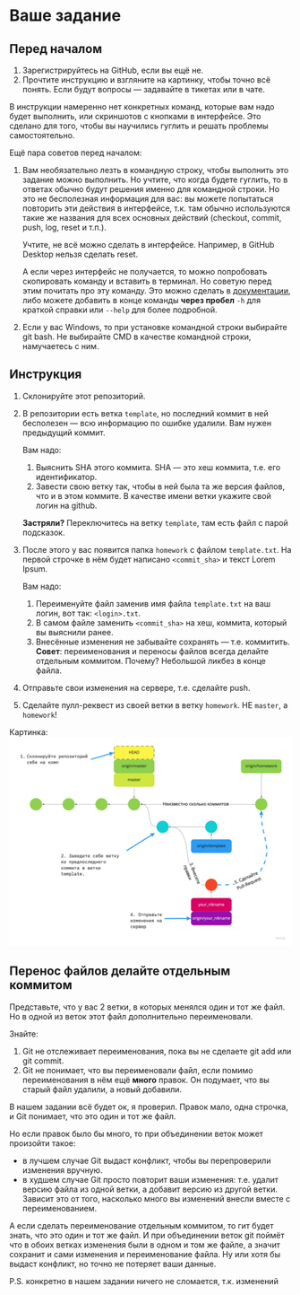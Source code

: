 # Ваше задание

## Перед началом

1. Зарегистрируйтесь на GitHub, если вы ещё не.
2. Прочтите инструкцию и взгляните на картинку, чтобы точно всё понять. Если будут вопросы — задавайте в тикетах или в чате.

В инструкции намеренно нет конкретных команд, которые вам надо будет выполнить, или скриншотов с кнопками в интерфейсе. Это сделано для того, чтобы вы научились гуглить и решать проблемы самостоятельно.

Ещё пара советов перед началом:
1. Вам необязательно лезть в командную строку, чтобы выполнить это задание можно выполнить. Но учтите, что когда будете гуглить, то в ответах обычно будут решения именно для командной строки. Но это не бесполезная информация для вас: вы можете попытаться повторить эти действия в интерфейсе, т.к. там обычно используются такие же названия для всех основных действий (checkout, commit, push, log, reset и т.п.).

   Учтите, не всё можно сделать в интерфейсе. Например, в GitHub Desktop нельзя сделать reset.

   А если через интерфейс не получается, то можно попробовать скопировать команду и вставить в терминал. Но советую перед этим  почитать про эту команду. Это можно сделать в [документации](https://git-scm.com/docs), либо можете добавить в конце команды **через пробел** `-h` для краткой справки или `--help` для более подробной.
2. Если у вас Windows, то при установке командной строки выбирайте git bash. Не выбирайте CMD в качестве командной строки, намучаетесь с ним.

## Инструкция

1. Склонируйте этот репозиторий.
2. В репозитории есть ветка `template`, но последний коммит в ней бесполезен — всю информацию по ошибке удалили. Вам нужен предыдущий коммит.

   Вам надо:
   1. Выяснить SHA этого коммита. SHA — это хеш коммита, т.е. его идентификатор.
   2. Завести свою ветку так, чтобы в ней была та же версия файлов, что и в этом коммите. В качестве имени ветки укажите свой логин на github.

   **Застряли?** Переключитесь на ветку `template`, там есть файл с парой подсказок.
3. После этого у вас появится папка `homework` с файлом `template.txt`.
   На первой строчке в нём будет написано `<commit_sha>` и текст Lorem Ipsum.

   Вам надо:
   1. Переименуйте файл заменив имя файла `template.txt` на ваш логин, вот так: `<login>.txt`.
   2. В самом файле заменить `<commit_sha>` на хеш, коммита, который вы выяснили ранее.
   3. Внесённые изменения не забывайте сохранять — т.е. коммитить.
      **Совет**: переименования и переносы файлов всегда делайте отдельным коммитом. Почему? Небольшой ликбез в конце файла.
4. Отправьте свои изменения на сервере, т.е. сделайте push.
5. Сделайте пулл-реквест из своей ветки в ветку `homework`. НЕ `master`, а `homework`!

Картинка:
![здесь должна быть инструкция](instruction.jpg)

## Перенос файлов делайте отдельным коммитом

Представьте, что у вас 2 ветки, в которых менялся один и тот же файл. Но в одной из веток этот файл дополнительно переименовали.

Знайте:
1. Git не отслеживает переименования, пока вы не сделаете git add или git commit.
1. Git не понимает, что вы переименовали файл, если помимо переименования в нём ещё **много** правок. Он подумает, что вы старый файл удалили, а новый добавили.

В нашем задании всё будет ок, я проверил. Правок мало, одна строчка, и Git понимает, что это один и тот же файл.

Но если правок было бы много, то при объединении веток может произойти такое:
* в лучшем случае Git выдаст конфликт, чтобы вы перепроверили изменения вручную.
* в худшем случае Git просто повторит ваши изменения: т.е. удалит версию файла из одной ветки, а добавит версию из другой ветки. Зависит это от того, насколько много вы изменений внесли вместе с переименованием.

А если сделать переименование отдельным коммитом, то гит будет знать, что это один и тот же файл. И при объединении веток git поймёт что в обоих ветках изменения были в одном и том же файле, а значит сохранит и сами изменения и переименование файла. Ну или хотя бы выдаст конфликт, но точно не потеряет ваши данные.

P.S. конкретно в нашем задании ничего не сломается, т.к. изменений